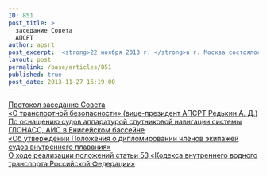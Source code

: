 ```yaml
---
ID: 851
post_title: >
  заседание Совета
  АПСРТ
author: apsrt
post_excerpt: '<strong>22 ноября 2013 г. </strong>в г. Москва состоялось заседание Совета АПСРТ (протокол прилагается)'
layout: post
permalink: /base/articles/851
published: true
post_date: 2013-11-27 16:19:00
---
```

<a href="http://www.apsrt.ru/docs/er88.doc"><span style="text-decoration:underline;"> Протокол заседание Совета </span></a><br />
 <a href="http://www.apsrt.ru/docs/er89.doc"><span style="text-decoration:underline;"> «О транспортной безопасности» (вице-президент АПСРТ Редькин А. Д.) </span></a><br />
 <a href="http://www.apsrt.ru/docs/er87.doc"><span style="text-decoration:underline;"> По оснащению судов аппаратурой спутниковой навигации системы ГЛОНАСС, АИС в Енисейском бассейне </span></a><br />
  <a href="http://www.apsrt.ru/docs/er85.doc"><span style="text-decoration:underline;"> «Об утверждении Положения о дипломировании членов экипажей судов внутреннего плавания»</span></a><br />
 <a href="http://www.apsrt.ru/docs/er86.doc"><span style="text-decoration:underline;"> О ходе реализации положений статьи 53 «Кодекса внутреннего водного транспорта Российской Федерации» </span></a>